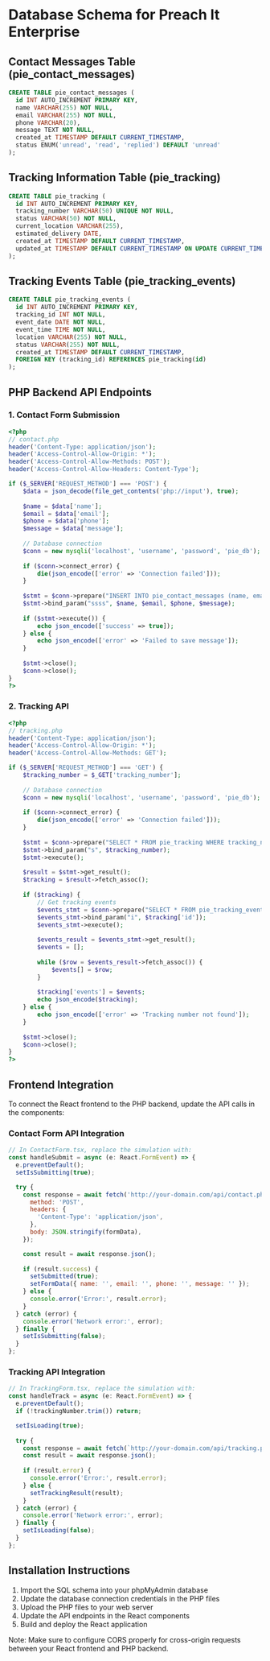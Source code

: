 # Database Schema for Preach It Enterprise

## Contact Messages Table (pie_contact_messages)

```sql
CREATE TABLE pie_contact_messages (
  id INT AUTO_INCREMENT PRIMARY KEY,
  name VARCHAR(255) NOT NULL,
  email VARCHAR(255) NOT NULL,
  phone VARCHAR(20),
  message TEXT NOT NULL,
  created_at TIMESTAMP DEFAULT CURRENT_TIMESTAMP,
  status ENUM('unread', 'read', 'replied') DEFAULT 'unread'
);
```

## Tracking Information Table (pie_tracking)

```sql
CREATE TABLE pie_tracking (
  id INT AUTO_INCREMENT PRIMARY KEY,
  tracking_number VARCHAR(50) UNIQUE NOT NULL,
  status VARCHAR(50) NOT NULL,
  current_location VARCHAR(255),
  estimated_delivery DATE,
  created_at TIMESTAMP DEFAULT CURRENT_TIMESTAMP,
  updated_at TIMESTAMP DEFAULT CURRENT_TIMESTAMP ON UPDATE CURRENT_TIMESTAMP
);
```

## Tracking Events Table (pie_tracking_events)

```sql
CREATE TABLE pie_tracking_events (
  id INT AUTO_INCREMENT PRIMARY KEY,
  tracking_id INT NOT NULL,
  event_date DATE NOT NULL,
  event_time TIME NOT NULL,
  location VARCHAR(255) NOT NULL,
  status VARCHAR(255) NOT NULL,
  created_at TIMESTAMP DEFAULT CURRENT_TIMESTAMP,
  FOREIGN KEY (tracking_id) REFERENCES pie_tracking(id)
);
```

## PHP Backend API Endpoints

### 1. Contact Form Submission
```php
<?php
// contact.php
header('Content-Type: application/json');
header('Access-Control-Allow-Origin: *');
header('Access-Control-Allow-Methods: POST');
header('Access-Control-Allow-Headers: Content-Type');

if ($_SERVER['REQUEST_METHOD'] === 'POST') {
    $data = json_decode(file_get_contents('php://input'), true);
    
    $name = $data['name'];
    $email = $data['email'];
    $phone = $data['phone'];
    $message = $data['message'];
    
    // Database connection
    $conn = new mysqli('localhost', 'username', 'password', 'pie_db');
    
    if ($conn->connect_error) {
        die(json_encode(['error' => 'Connection failed']));
    }
    
    $stmt = $conn->prepare("INSERT INTO pie_contact_messages (name, email, phone, message) VALUES (?, ?, ?, ?)");
    $stmt->bind_param("ssss", $name, $email, $phone, $message);
    
    if ($stmt->execute()) {
        echo json_encode(['success' => true]);
    } else {
        echo json_encode(['error' => 'Failed to save message']);
    }
    
    $stmt->close();
    $conn->close();
}
?>
```

### 2. Tracking API
```php
<?php
// tracking.php
header('Content-Type: application/json');
header('Access-Control-Allow-Origin: *');
header('Access-Control-Allow-Methods: GET');

if ($_SERVER['REQUEST_METHOD'] === 'GET') {
    $tracking_number = $_GET['tracking_number'];
    
    // Database connection
    $conn = new mysqli('localhost', 'username', 'password', 'pie_db');
    
    if ($conn->connect_error) {
        die(json_encode(['error' => 'Connection failed']));
    }
    
    $stmt = $conn->prepare("SELECT * FROM pie_tracking WHERE tracking_number = ?");
    $stmt->bind_param("s", $tracking_number);
    $stmt->execute();
    
    $result = $stmt->get_result();
    $tracking = $result->fetch_assoc();
    
    if ($tracking) {
        // Get tracking events
        $events_stmt = $conn->prepare("SELECT * FROM pie_tracking_events WHERE tracking_id = ? ORDER BY event_date DESC, event_time DESC");
        $events_stmt->bind_param("i", $tracking['id']);
        $events_stmt->execute();
        
        $events_result = $events_stmt->get_result();
        $events = [];
        
        while ($row = $events_result->fetch_assoc()) {
            $events[] = $row;
        }
        
        $tracking['events'] = $events;
        echo json_encode($tracking);
    } else {
        echo json_encode(['error' => 'Tracking number not found']);
    }
    
    $stmt->close();
    $conn->close();
}
?>
```

## Frontend Integration

To connect the React frontend to the PHP backend, update the API calls in the components:

### Contact Form API Integration
```javascript
// In ContactForm.tsx, replace the simulation with:
const handleSubmit = async (e: React.FormEvent) => {
  e.preventDefault();
  setIsSubmitting(true);

  try {
    const response = await fetch('http://your-domain.com/api/contact.php', {
      method: 'POST',
      headers: {
        'Content-Type': 'application/json',
      },
      body: JSON.stringify(formData),
    });

    const result = await response.json();
    
    if (result.success) {
      setSubmitted(true);
      setFormData({ name: '', email: '', phone: '', message: '' });
    } else {
      console.error('Error:', result.error);
    }
  } catch (error) {
    console.error('Network error:', error);
  } finally {
    setIsSubmitting(false);
  }
};
```

### Tracking API Integration
```javascript
// In TrackingForm.tsx, replace the simulation with:
const handleTrack = async (e: React.FormEvent) => {
  e.preventDefault();
  if (!trackingNumber.trim()) return;

  setIsLoading(true);
  
  try {
    const response = await fetch(`http://your-domain.com/api/tracking.php?tracking_number=${trackingNumber}`);
    const result = await response.json();
    
    if (result.error) {
      console.error('Error:', result.error);
    } else {
      setTrackingResult(result);
    }
  } catch (error) {
    console.error('Network error:', error);
  } finally {
    setIsLoading(false);
  }
};
```

## Installation Instructions

1. Import the SQL schema into your phpMyAdmin database
2. Update the database connection credentials in the PHP files
3. Upload the PHP files to your web server
4. Update the API endpoints in the React components
5. Build and deploy the React application

Note: Make sure to configure CORS properly for cross-origin requests between your React frontend and PHP backend.